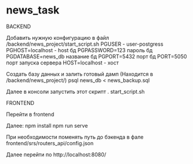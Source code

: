 # news_task

BACKEND

Добавить нужную конфигурацию в файл /backend/news_project/start_script.sh
PGUSER - user-postgress
PGHOST=localhost - host бд
PGPASSWORD=123 пароль бд
PGDATABASE=news_db название бд
PGPORT=5432 порт бд
PORT=5050 порт запуска сервера
HOST=localhost - хост

Создать базу данных и залить готовый дамп (Находится в /backend/news_project/)
psql news_db < news_backup.sql

Далее в консоли запустить этот скрипт
. start_script.sh

FRONTEND

Перейти в frontend

Далее:
npm install
npm run serve

При необходимости поменять путь до бэкенда в фале frontend/srs/routers_api/config.json

Далее перейти по http://localhost:8080/
